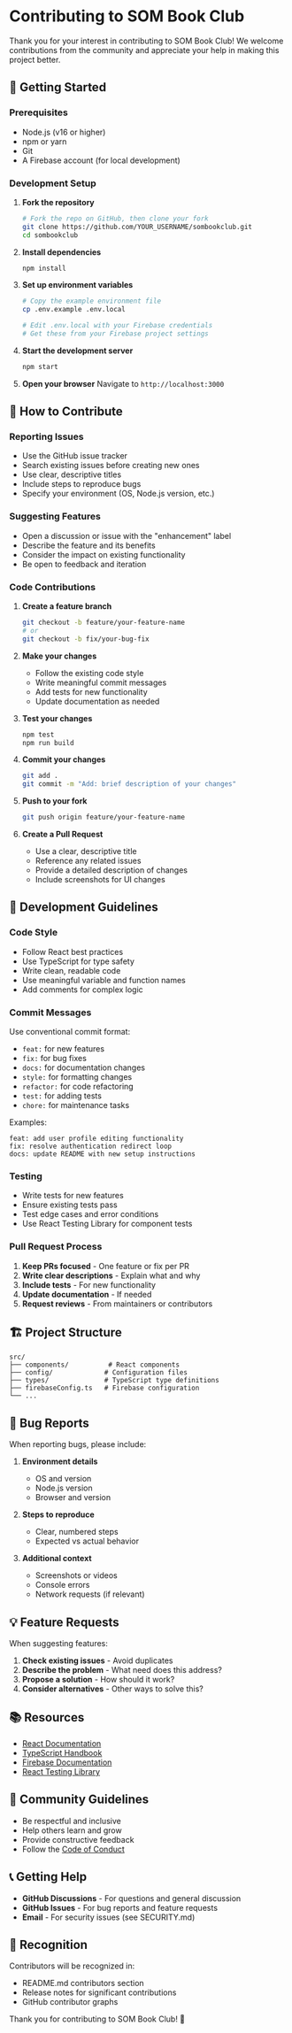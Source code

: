 # Contributing to SOM Book Club

Thank you for your interest in contributing to SOM Book Club! We welcome contributions from the community and appreciate your help in making this project better.

## 🚀 Getting Started

### Prerequisites

- Node.js (v16 or higher)
- npm or yarn
- Git
- A Firebase account (for local development)

### Development Setup

1. **Fork the repository**
   ```bash
   # Fork the repo on GitHub, then clone your fork
   git clone https://github.com/YOUR_USERNAME/sombookclub.git
   cd sombookclub
   ```

2. **Install dependencies**
   ```bash
   npm install
   ```

3. **Set up environment variables**
   ```bash
   # Copy the example environment file
   cp .env.example .env.local
   
   # Edit .env.local with your Firebase credentials
   # Get these from your Firebase project settings
   ```

4. **Start the development server**
   ```bash
   npm start
   ```

5. **Open your browser**
   Navigate to `http://localhost:3000`

## 📝 How to Contribute

### Reporting Issues

- Use the GitHub issue tracker
- Search existing issues before creating new ones
- Use clear, descriptive titles
- Include steps to reproduce bugs
- Specify your environment (OS, Node.js version, etc.)

### Suggesting Features

- Open a discussion or issue with the "enhancement" label
- Describe the feature and its benefits
- Consider the impact on existing functionality
- Be open to feedback and iteration

### Code Contributions

1. **Create a feature branch**
   ```bash
   git checkout -b feature/your-feature-name
   # or
   git checkout -b fix/your-bug-fix
   ```

2. **Make your changes**
   - Follow the existing code style
   - Write meaningful commit messages
   - Add tests for new functionality
   - Update documentation as needed

3. **Test your changes**
   ```bash
   npm test
   npm run build
   ```

4. **Commit your changes**
   ```bash
   git add .
   git commit -m "Add: brief description of your changes"
   ```

5. **Push to your fork**
   ```bash
   git push origin feature/your-feature-name
   ```

6. **Create a Pull Request**
   - Use a clear, descriptive title
   - Reference any related issues
   - Provide a detailed description of changes
   - Include screenshots for UI changes

## 🎯 Development Guidelines

### Code Style

- Follow React best practices
- Use TypeScript for type safety
- Write clean, readable code
- Use meaningful variable and function names
- Add comments for complex logic

### Commit Messages

Use conventional commit format:
- `feat:` for new features
- `fix:` for bug fixes
- `docs:` for documentation changes
- `style:` for formatting changes
- `refactor:` for code refactoring
- `test:` for adding tests
- `chore:` for maintenance tasks

Examples:
```
feat: add user profile editing functionality
fix: resolve authentication redirect loop
docs: update README with new setup instructions
```

### Testing

- Write tests for new features
- Ensure existing tests pass
- Test edge cases and error conditions
- Use React Testing Library for component tests

### Pull Request Process

1. **Keep PRs focused** - One feature or fix per PR
2. **Write clear descriptions** - Explain what and why
3. **Include tests** - For new functionality
4. **Update documentation** - If needed
5. **Request reviews** - From maintainers or contributors

## 🏗️ Project Structure

```
src/
├── components/          # React components
├── config/             # Configuration files
├── types/              # TypeScript type definitions
├── firebaseConfig.ts   # Firebase configuration
└── ...
```

## 🐛 Bug Reports

When reporting bugs, please include:

1. **Environment details**
   - OS and version
   - Node.js version
   - Browser and version

2. **Steps to reproduce**
   - Clear, numbered steps
   - Expected vs actual behavior

3. **Additional context**
   - Screenshots or videos
   - Console errors
   - Network requests (if relevant)

## 💡 Feature Requests

When suggesting features:

1. **Check existing issues** - Avoid duplicates
2. **Describe the problem** - What need does this address?
3. **Propose a solution** - How should it work?
4. **Consider alternatives** - Other ways to solve this?

## 📚 Resources

- [React Documentation](https://reactjs.org/docs)
- [TypeScript Handbook](https://www.typescriptlang.org/docs)
- [Firebase Documentation](https://firebase.google.com/docs)
- [React Testing Library](https://testing-library.com/docs/react-testing-library/intro)

## 🤝 Community Guidelines

- Be respectful and inclusive
- Help others learn and grow
- Provide constructive feedback
- Follow the [Code of Conduct](CODE_OF_CONDUCT.md)

## 📞 Getting Help

- **GitHub Discussions** - For questions and general discussion
- **GitHub Issues** - For bug reports and feature requests
- **Email** - For security issues (see SECURITY.md)

## 🎉 Recognition

Contributors will be recognized in:
- README.md contributors section
- Release notes for significant contributions
- GitHub contributor graphs

Thank you for contributing to SOM Book Club! 🚀
